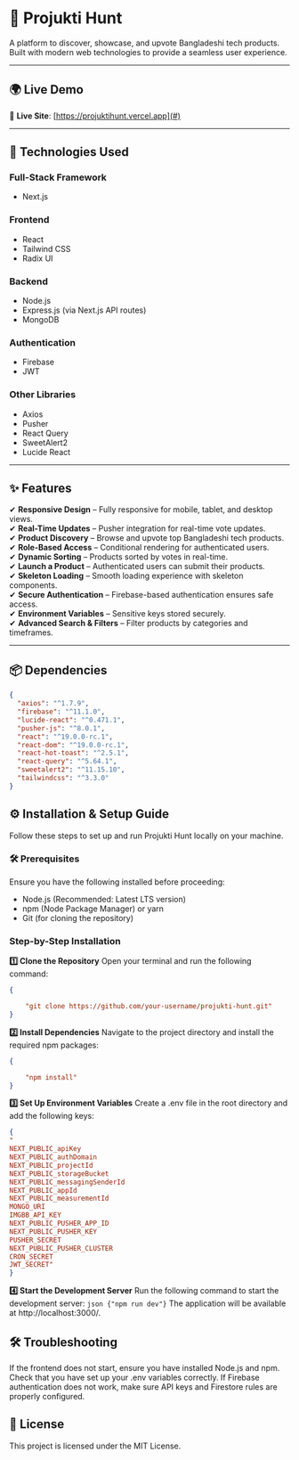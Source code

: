 # 🏹 Projukti Hunt

A platform to discover, showcase, and upvote Bangladeshi tech products. Built with modern web technologies to provide a seamless user experience.

---

## 🌍 Live Demo

🔗 **Live Site**: [https://projuktihunt.vercel.app](#)

---

## 🚀 Technologies Used

### **Full-Stack Framework**

- Next.js

### **Frontend**

- React
- Tailwind CSS
- Radix UI

### **Backend**

- Node.js
- Express.js (via Next.js API routes)
- MongoDB

### **Authentication**

- Firebase
- JWT

### **Other Libraries**

- Axios
- Pusher
- React Query
- SweetAlert2
- Lucide React

---

## ✨ Features

✔ **Responsive Design** – Fully responsive for mobile, tablet, and desktop views.  
✔ **Real-Time Updates** – Pusher integration for real-time vote updates.  
✔ **Product Discovery** – Browse and upvote top Bangladeshi tech products.  
✔ **Role-Based Access** – Conditional rendering for authenticated users.  
✔ **Dynamic Sorting** – Products sorted by votes in real-time.  
✔ **Launch a Product** – Authenticated users can submit their products.  
✔ **Skeleton Loading** – Smooth loading experience with skeleton components.  
✔ **Secure Authentication** – Firebase-based authentication ensures safe access.  
✔ **Environment Variables** – Sensitive keys stored securely.  
✔ **Advanced Search & Filters** – Filter products by categories and timeframes.

---

## 📦 Dependencies

```json
{
  "axios": "^1.7.9",
  "firebase": "^11.1.0",
  "lucide-react": "^0.471.1",
  "pusher-js": "^8.0.1",
  "react": "^19.0.0-rc.1",
  "react-dom": "^19.0.0-rc.1",
  "react-hot-toast": "^2.5.1",
  "react-query": "^5.64.1",
  "sweetalert2": "^11.15.10",
  "tailwindcss": "^3.3.0"
}
```

## ⚙️ Installation & Setup Guide

Follow these steps to set up and run Projukti Hunt locally on your machine.

### 🛠️ Prerequisites

Ensure you have the following installed before proceeding:

- Node.js (Recommended: Latest LTS version)
- npm (Node Package Manager) or yarn
- Git (for cloning the repository)

### Step-by-Step Installation

**1️⃣ Clone the Repository**
Open your terminal and run the following command:

```json
{

    "git clone https://github.com/your-username/projukti-hunt.git"
}
```

**2️⃣ Install Dependencies**
Navigate to the project directory and install the required npm packages:

```json
{

    "npm install"
}
```

**3️⃣ Set Up Environment Variables**
Create a .env file in the root directory and add the following keys:

```json
{
"
NEXT_PUBLIC_apiKey
NEXT_PUBLIC_authDomain
NEXT_PUBLIC_projectId
NEXT_PUBLIC_storageBucket
NEXT_PUBLIC_messagingSenderId
NEXT_PUBLIC_appId
NEXT_PUBLIC_measurementId
MONGO_URI
IMGBB_API_KEY
NEXT_PUBLIC_PUSHER_APP_ID
NEXT_PUBLIC_PUSHER_KEY
PUSHER_SECRET
NEXT_PUBLIC_PUSHER_CLUSTER
CRON_SECRET
JWT_SECRET"
}

```

**4️⃣ Start the Development Server**
Run the following command to start the development server:
`json {"npm run dev"}`
The application will be available at http://localhost:3000/.

## 🛠️ Troubleshooting

If the frontend does not start, ensure you have installed Node.js and npm.
Check that you have set up your .env variables correctly.
If Firebase authentication does not work, make sure API keys and Firestore rules are properly configured.

## 📜 License

This project is licensed under the MIT License.
